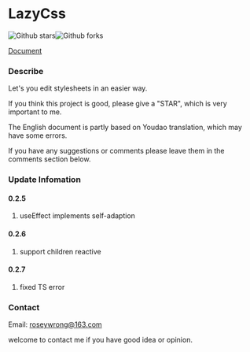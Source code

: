# LazyCss

![Github stars](https://img.shields.io/github/stars/roseyw/lazycss.svg)![Github forks](https://img.shields.io/github/forks/roseyw/lazycss.svg) 

 [Document](https://roseyw.github.io/lazycss-docs/)

### Describe

Let's you edit stylesheets in an easier way.

If you think this project is good, please give a "STAR", which is very important to me.

The English document is partly based on Youdao translation, which may have some errors.

If you have any suggestions or comments please leave them in the comments section below.

### Update Infomation

#### 0.2.5

1. useEffect implements self-adaption

#### 0.2.6

1. support children reactive

#### 0.2.7

1. fixed TS error

### Contact

Email: roseywrong@163.com

welcome to contact me if you have good idea or opinion.
